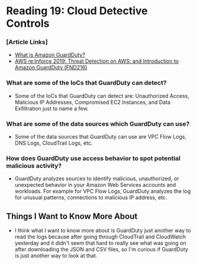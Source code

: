 # Reading 19: Cloud Detective Controls 

### [Article Links]
- [What is Amazon GuardDuty?](https://docs.aws.amazon.com/guardduty/latest/ug/what-is-guardduty.html)
- [AWS re:Inforce 2019: Threat Detection on AWS: and Introduction to Amazon GuardDuty (FND216)](https://www.youtube.com/watch?v=czsuZXQvD8E&ab_channel=AmazonWebServices)

### What are some of the IoCs that GuardDuty can detect? 
- Some of the IoCs that GuardDuty can detect are: Unauthorized Access, Malicious IP Addresses, Compromised EC2 Instances, and Data Exfiltration just to name a few. 

### What are some of the data sources which GuardDuty can use? 
- Some of the data sources that GuardDuty can use are VPC Flow Logs, DNS Logs, CloudTrail Logs, etc. 

### How does GuardDuty use access behavior to spot potential malicious activity? 
- GuardDuty analyzes sources to identify malicious, unauthorized, or unexpected behavior in your Amazon Web Services accounts and workloads. For example for VPC Flow Logs, GuardDuty analyzes the log for unusual patterns, connections to malicious IP address, etc. 

## Things I Want to Know More About 
- I think what I want to know more about is GuardDuty just another way to read the logs because after going through CloudTrail and CloudWatch yesterday and it didn't seem that hard to really see what was going on after downloading the JSON and CSV files, so I'm curious if GuardDuty is just another way to look at that. 

